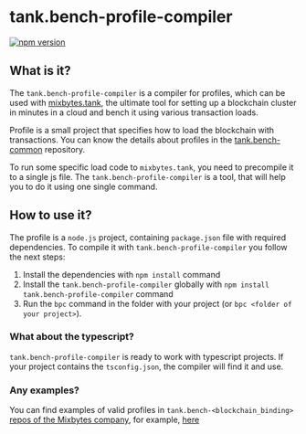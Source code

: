 # tank.bench-profile-compiler

[![npm version](https://badge.fury.io/js/tank.bench-profile-compiler.svg)](https://www.npmjs.com/package/tank.bench-profile-compiler)




## What is it?
The `tank.bench-profile-compiler` is a compiler for profiles, which can be used with
[mixbytes.tank](https://github.com/mixbytes/tank), the ultimate tool for setting up a blockchain cluster
in minutes in a cloud and bench it using various transaction loads.

Profile is a small project that specifies how to load the blockchain with transactions. You can know the details
about profiles in the [tank.bench-common](https://github.com/mixbytes/tank.bench-common) repository.

To run some specific load code to `mixbytes.tank`, you need to precompile it to a single js file.
The `tank.bench-profile-compiler` is a tool, that will help you to do it using one single command.


## How to use it?
The profile is a `node.js` project, containing `package.json` file with required dependencies.
To compile it with `tank.bench-profile-compiler` you follow the next steps:

1. Install the dependencies with `npm install` command
2. Install the `tank.bench-profile-compiler` globally with `npm install tank.bench-profile-compiler` command
3. Run the `bpc` command in the folder with your project (or `bpc <folder of your project>`).


### What about the typescript?
`tank.bench-profile-compiler` is ready to work with typescript projects. If your project contains the 
`tsconfig.json`, the compiler will find it and use.


### Any examples?

You can find examples of valid profiles in `tank.bench-<blockchain_binding>`
[repos of the Mixbytes company](https://github.com/mixbytes/),
for example, [here](https://github.com/mixbytes/tank.bench-polkadot/tree/master/profileExamples/)
